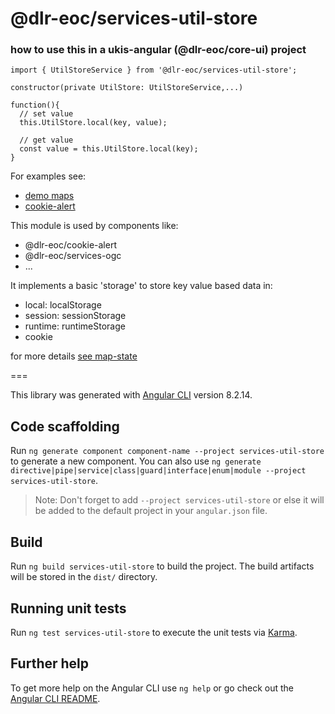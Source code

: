 # @dlr-eoc/services-util-store

### how to use this in a ukis-angular (@dlr-eoc/core-ui) project

```
import { UtilStoreService } from '@dlr-eoc/services-util-store';
```

```
constructor(private UtilStore: UtilStoreService,...)
```

```
function(){
  // set value
  this.UtilStore.local(key, value);

  // get value
  const value = this.UtilStore.local(key);
}
```


For examples see:
- [demo maps](../demo-maps/README.md)
- [cookie-alert](../cookie-alert/src/lib/cookie-alert.component.ts)


This module is used by components like:
- @dlr-eoc/cookie-alert
- @dlr-eoc/services-ogc
- ...


It implements a basic 'storage' to store key value based data in:
- local: localStorage
- session: sessionStorage
- runtime: runtimeStorage
- cookie


for more details [see map-state](../services-util-store/src/lib/util-store.service.ts)




===

This library was generated with [Angular CLI](https://github.com/angular/angular-cli) version 8.2.14.

## Code scaffolding

Run `ng generate component component-name --project services-util-store` to generate a new component. You can also use `ng generate directive|pipe|service|class|guard|interface|enum|module --project services-util-store`.
> Note: Don't forget to add `--project services-util-store` or else it will be added to the default project in your `angular.json` file. 

## Build

Run `ng build services-util-store` to build the project. The build artifacts will be stored in the `dist/` directory.

## Running unit tests

Run `ng test services-util-store` to execute the unit tests via [Karma](https://karma-runner.github.io).

## Further help

To get more help on the Angular CLI use `ng help` or go check out the [Angular CLI README](https://github.com/angular/angular-cli/blob/master/README.md).
